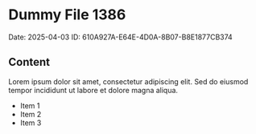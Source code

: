 # Dummy File 1386

Date: 2025-04-03
ID: 610A927A-E64E-4D0A-8B07-B8E1877CB374

## Content

Lorem ipsum dolor sit amet, consectetur adipiscing elit.
Sed do eiusmod tempor incididunt ut labore et dolore magna aliqua.

* Item 1
* Item 2
* Item 3
